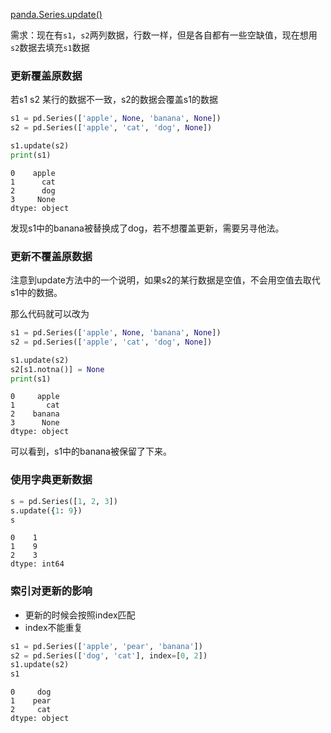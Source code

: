 [panda.Series.update()](https://pandas.pydata.org/docs/reference/api/pandas.Series.update.html)

需求：现在有`s1`，`s2`两列数据，行数一样，但是各自都有一些空缺值，现在想用`s2`数据去填充`s1`数据



### 更新覆盖原数据

若s1 s2 某行的数据不一致，s2的数据会覆盖s1的数据

```python
s1 = pd.Series(['apple', None, 'banana', None])
s2 = pd.Series(['apple', 'cat', 'dog', None])

s1.update(s2)
print(s1)
```

```
0    apple
1      cat
2      dog
3     None
dtype: object
```

发现s1中的banana被替换成了dog，若不想覆盖更新，需要另寻他法。

### 更新不覆盖原数据

注意到update方法中的一个说明，如果s2的某行数据是空值，不会用空值去取代s1中的数据。

那么代码就可以改为

```python
s1 = pd.Series(['apple', None, 'banana', None])
s2 = pd.Series(['apple', 'cat', 'dog', None])

s1.update(s2)
s2[s1.notna()] = None
print(s1)
```

```
0     apple
1       cat
2    banana
3      None
dtype: object
```

可以看到，s1中的banana被保留了下来。

### 使用字典更新数据

```python
s = pd.Series([1, 2, 3])
s.update({1: 9})
s
```

```
0    1
1    9
2    3
dtype: int64
```

### 索引对更新的影响

- 更新的时候会按照index匹配
- index不能重复

```python
s1 = pd.Series(['apple', 'pear', 'banana'])
s2 = pd.Series(['dog', 'cat'], index=[0, 2])
s1.update(s2)
s1
```

```
0     dog
1    pear
2     cat
dtype: object
```

